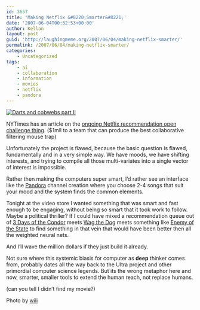 ```yaml
---
id: 3657
title: 'Making Netflix &#8220;Smarter&#8221;'
date: '2007-06-04T00:32:53+00:00'
author: Kellan
layout: post
guid: 'http://laughingmeme.org/2007/06/04/making-netflix-smarter/'
permalink: /2007/06/04/making-netflix-smarter/
categories:
    - Uncategorized
tags:
    - ai
    - collaboration
    - information
    - movies
    - netflix
    - pandora
---
```


[![Darts and cobwebs part II](http://farm1.static.flickr.com/71/214316968_5357b081c3.jpg)](http://www.flickr.com/photos/wili/214316968/ "Photo Sharing")

NYTimes has an article on the [ongoing Netflix recommendation open challenge thing](http://www.nytimes.com/2007/06/04/technology/04netflix.html?ex=1338609600&amp;en=eda0604d720ce552&amp;ei=5090&amp;partner=rssuserland&amp;emc=rss). ($1mil to a team that can produce the best collaborative filtering mouse trap)

Unfortunately the project is flawed, because the basic question is flawed, fundamentally and in a very simple way. We have moods, we have shifting interests, and trying to compile all those multi-variates into a single vector of interest is impossible.

Rather then making the computers super smart, I’d rather see an interface like the [Pandora](http://pandora.com/) channel creation where you choose 2-4 songs that suit your mood and the system finds the common elements.

Tonight at the video store I wanted something that was smart and fast enough to be engaging, without being so smart that it took work to follow. Maybe a political thriller? If I could have mixed a recommendation queue out of [3 Days of the Condor](http://www.imdb.com/title/tt0073802/) meets [Wag the Dog](http://www.imdb.com/title/tt0120885/) meets something like [Enemy of the State](http://www.imdb.com/title/tt0120660/) to find something in that vein that would have been better then all the weighted neural nets.

And I’ll wave the million dollars if they just build it already.

Not sure where this systemic biasis for computer as **deep** thinker comes from, probably dates all the way back to the Ultra project and other primordial computer science legends. But its the wrong metaphor here and now, smarter, smaller tools to extend the human reach, not replace humans.

(can you tell I didn’t find my movie?)

Photo by [wili](http://www.flickr.com/photos/wili)